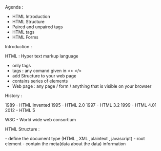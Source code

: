 
Agenda :

- HTML Introduction
- HTML Structure
- Paired and unpaired tags
- HTML tags
- HTML Forms


Introduction :

HTML : Hyper text markup language

- only tags
- tags : any comand given in <> </>
- add Structure to your web page
- contains series of elements
- Web page : any page / form / anything that is visible on your browser

History :

1989 - HTML Invented
1995 - HTML 2.0
1997 - HTML 3.2
1999 - HTML 4.01
2012 - HTML 5 

W3C - World wide web consortium 

HTML Structure :

<!DOCTYPE html> - define the document type (HTML , XML ,plaintext , javascript)
<html> - root element
<head> - contain the meta(data about the data) information 
<title> - specify the title on the web page
<body> - defines the content of the application (container to hold other elements)


Text formatting tags :

<h1>...<h6> : header tags
<p> :paragraph tag 

<b> - bold text
<strong> - important text
<i> - italic
<u> - underlline text
<em>- emphasized text
<mark> - marked text
<small> - smaller text
<del> - deleted text
<ins> - inserted text
<sub> - subscript text
<sup> - superscript text 

Quotation Tags :

<abbr> - abbrevation tag
<address> - defines the contact information
<cite> - defines the title of the work
<bdo> - bidirectional text (ltr,rtl)
<blockquote> - defines the section of the content
<q> - short inline quotations

HTML Attributes :

- additional info about the html elements
-  you will write the attribute only on the START TAG
- name / value pair 

href :

- This is used along with <a> - anchor tag (navigate from one page to another page)

src :

- This is used along with <img> - image tag (that adds image to the web page )

absolute path : full path of your image

relative path : points to the stored location

alt : alternate text if the image is not available

width , height : to specify the size 

style : specify the colour,format options.

HTML Tables :

- contain rows and columns
- Arrange the data in a structured format 

rows : horizontal items
column :vertical items



